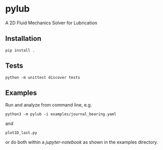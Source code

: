 # pylub
A 2D Fluid Mechanics Solver for Lubrication

## Installation
```
pip install .
```

## Tests
```
python -m unittest discover tests
```

## Examples
Run and analyze from command line, e.g.
```
python3 -m pylub -i examples/journal_bearing.yaml
```
and
```
plot1D_last.py
```
or do both within a *jupyter-notebook* as shown in the examples directory.
